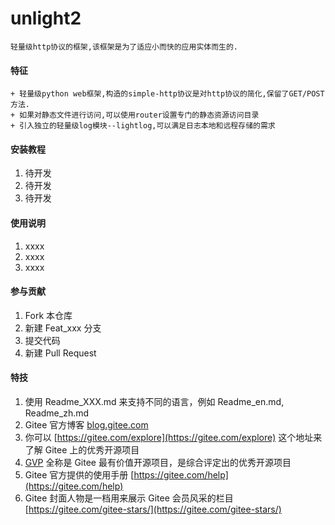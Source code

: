 # unlight2

	轻量级http协议的框架,该框架是为了适应小而快的应用实体而生的.

#### 特征

	+ 轻量级python web框架,构造的simple-http协议是对http协议的简化,保留了GET/POST方法.
	+ 如果对静态文件进行访问,可以使用router设置专门的静态资源访问目录
	+ 引入独立的轻量级log模块--lightlog,可以满足日志本地和远程存储的需求

#### 安装教程

1.  待开发
2.  待开发
3.	待开发

#### 使用说明

1.  xxxx
2.  xxxx
3.  xxxx

#### 参与贡献

1.  Fork 本仓库
2.  新建 Feat_xxx 分支
3.  提交代码
4.  新建 Pull Request


#### 特技

1.  使用 Readme\_XXX.md 来支持不同的语言，例如 Readme\_en.md, Readme\_zh.md
2.  Gitee 官方博客 [blog.gitee.com](https://blog.gitee.com)
3.  你可以 [https://gitee.com/explore](https://gitee.com/explore) 这个地址来了解 Gitee 上的优秀开源项目
4.  [GVP](https://gitee.com/gvp) 全称是 Gitee 最有价值开源项目，是综合评定出的优秀开源项目
5.  Gitee 官方提供的使用手册 [https://gitee.com/help](https://gitee.com/help)
6.  Gitee 封面人物是一档用来展示 Gitee 会员风采的栏目 [https://gitee.com/gitee-stars/](https://gitee.com/gitee-stars/)
